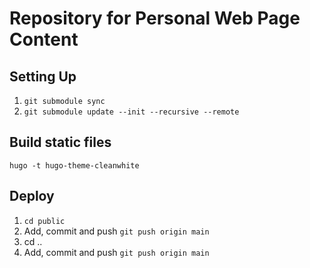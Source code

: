# Repository for Personal Web Page Content

## Setting Up

1. `git submodule sync`
2. `git submodule update --init --recursive --remote`

## Build static files

`hugo -t hugo-theme-cleanwhite`

## Deploy

1. `cd public`
2. Add, commit and push `git push origin main`
3. cd ..
4. Add, commit and push `git push origin main`
